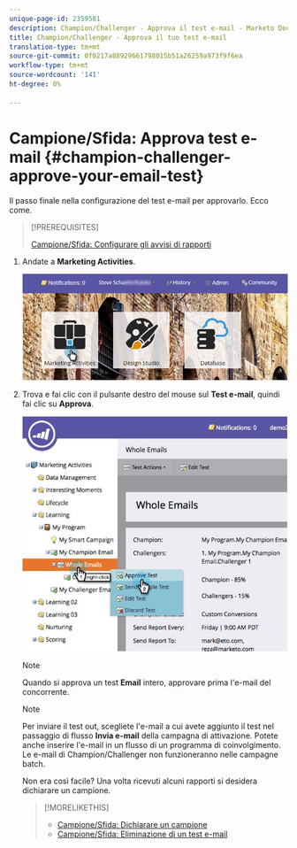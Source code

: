 ```yaml
---
unique-page-id: 2359581
description: Champion/Challenger - Approva il test e-mail - Marketo Docs - Documentazione del prodotto
title: Champion/Challenger - Approva il tuo test e-mail
translation-type: tm+mt
source-git-commit: 0f0217a88929661798015b51a26259a973f9f6ea
workflow-type: tm+mt
source-wordcount: '141'
ht-degree: 0%

---
```



# Campione/Sfida: Approva test e-mail {#champion-challenger-approve-your-email-test}

Il passo finale nella configurazione del test e-mail per approvarlo. Ecco come.

>[!PREREQUISITES]
>
>[Campione/Sfida: Configurare gli avvisi di rapporti](/help/marketo/product-docs/email-marketing/general/functions-in-the-editor/email-tests-champion-challenger/champion-challenger-configure-report-alerts.md)

1. Andate a **Marketing Activities**.

   ![](assets/login-marketing-activities-1.png)

1. Trova e fai clic con il pulsante destro del mouse sul **Test e-mail**, quindi fai clic su **Approva**.

   ![](assets/champion3.jpg)

   >[!NOTE]
   >
   >Quando si approva un test **Email** intero, approvare prima l&#39;e-mail del concorrente.

   >[!NOTE]
   >
   >Per inviare il test out, scegliete l&#39;e-mail a cui avete aggiunto il test nel passaggio di flusso **Invia e-mail** della campagna di attivazione. Potete anche inserire l&#39;e-mail in un flusso di un programma di coinvolgimento. Le e-mail di Champion/Challenger non funzioneranno nelle campagne batch.

   Non era così facile? Una volta ricevuti alcuni rapporti si desidera dichiarare un campione.

   >[!MORELIKETHIS]
   >
   >* [Campione/Sfida: Dichiarare un campione](/help/marketo/product-docs/email-marketing/general/functions-in-the-editor/email-tests-champion-challenger/champion-challenger-declare-a-champion.md)
   >* [Campione/Sfida: Eliminazione di un test e-mail](/help/marketo/product-docs/email-marketing/general/functions-in-the-editor/email-tests-champion-challenger/champion-challenger-discard-an-email-test.md)

